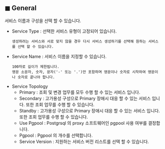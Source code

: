 ## &#9724; General
서비스 이름과 구성을 선택 할 수 있습니다.

+ Service Type : 선택한 서비스 유형이 고정되어 있습니다.
    ```  
    생성하려는 서비스와 서로 맞지 않을 경우 다시 서비스 생성하기를 선택해 원하는 서비스를 선택 할 수 있습니다.
    ```
+ Service Name : 서비스 이름을 지정할 수 있습니다.  
    ```  
    100자로 길이가 제한됩니다.
    영문 소문자, 숫자, 문자('-' 또는 '.')만 포함하며 영문이나 숫자로 시작하여 영문이나 숫자로 끝나야 합니다.
    ```
+ Service Topology
  - Primary : 조회 및 변경 업무를 모두 수행 할 수 있는 서비스 입니다.
  - Secondary : 고가용성 구성으로 Primary 장애시 대응 할 수 있는 서비스 입니다. 또한 조회 업무를 수행 할 수 있습니다.
  - Standby : 고가용성 구성으로 Primary 장애시 대응 할 수 있는 서비스 입니다. 또한 조회 업무를 수행 할 수 있습니다.
  - Use Pgpool : Postgrsql 의 proxy 소프트웨어인 pgpool 사용 여부를 결정합니다. 
  - Pgpool : Pgpool 의 개수를 선택합니다.
  - Service Version : 지원하는 서비스 버전 리스트를 선택 할 수 있습니다. 
  
